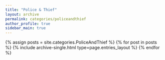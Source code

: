 ```yaml
---
title: "Police & Thief"
layout: archive
permalink: categories/policeandthief
author_profile: true
sidebar_main: true
---
```



{% assign posts = site.categories.PoliceAndThief %}
{% for post in posts %} {% include archive-single.html type=page.entries_layout %} {% endfor %}
